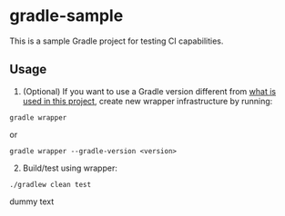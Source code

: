 # gradle-sample
This is a sample Gradle project for testing CI capabilities.

## Usage

1. (Optional) If you want to use a Gradle version different from [what is used in this project](gradle/wrapper/gradle-wrapper.properties#L3), create new wrapper infrastructure by running:

```
gradle wrapper
```

or

```
gradle wrapper --gradle-version <version>
```

2. Build/test using wrapper:

```
./gradlew clean test
```

dummy text
